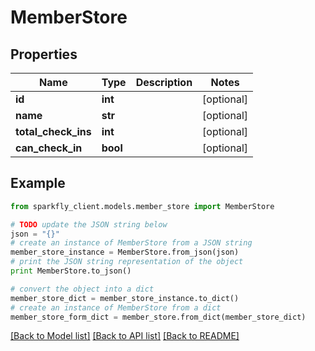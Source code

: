# MemberStore


## Properties
Name | Type | Description | Notes
------------ | ------------- | ------------- | -------------
**id** | **int** |  | [optional] 
**name** | **str** |  | [optional] 
**total_check_ins** | **int** |  | [optional] 
**can_check_in** | **bool** |  | [optional] 

## Example

```python
from sparkfly_client.models.member_store import MemberStore

# TODO update the JSON string below
json = "{}"
# create an instance of MemberStore from a JSON string
member_store_instance = MemberStore.from_json(json)
# print the JSON string representation of the object
print MemberStore.to_json()

# convert the object into a dict
member_store_dict = member_store_instance.to_dict()
# create an instance of MemberStore from a dict
member_store_form_dict = member_store.from_dict(member_store_dict)
```
[[Back to Model list]](../README.md#documentation-for-models) [[Back to API list]](../README.md#documentation-for-api-endpoints) [[Back to README]](../README.md)



